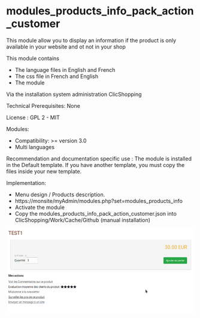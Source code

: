 # modules_products_info_pack_action_customer

This module allow you to display an information if the product is only available in your website and ot not in your shop

This module contains

- The language files in English and French
- The css file in French and English
- The module
  
Via the installation system administration ClicShopping

Technical Prerequisites: None

License : GPL 2 - MIT

Modules:

- Compatibility: >= version 3.0
- Multi languages

Recommendation and documentation specific use :
The module is installed in the Default template.
If you have another template, you must copy the files inside your new template.

Implementation:

- Menu design / Products description.
- https://monsite/myAdmin/modules.php?set=modules_products_info
- Activate the module
- Copy the modules_products_info_pack_action_customer.json into ClicShopping/Work/Cache/Github (manual installation)

![image](https://github.com/ClicShoppingOfficialModulesV3/modules_products_info_pack_action_customer/blob/master/ModuleInfosJson/action.png)
